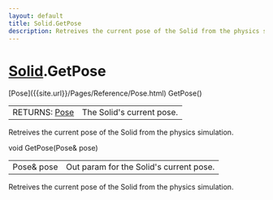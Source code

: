 ```yaml
---
layout: default
title: Solid.GetPose
description: Retreives the current pose of the Solid from the physics simulation.
---
```

# [Solid]({{site.url}}/Pages/Reference/Solid.html).GetPose

<div class='signature' markdown='1'>
[Pose]({{site.url}}/Pages/Reference/Pose.html) GetPose()
</div>

|  |  |
|--|--|
|RETURNS: [Pose]({{site.url}}/Pages/Reference/Pose.html)|The Solid's current pose.|

Retreives the current pose of the Solid from the physics
simulation.
<div class='signature' markdown='1'>
void GetPose(Pose& pose)
</div>

|  |  |
|--|--|
|Pose& pose|Out param for the Solid's current pose.|

Retreives the current pose of the Solid from the physics
simulation.



